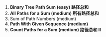 1. **Binary Tree Path Sum (easy) 路径总和**
2. **All Paths for a Sum (medium) 所有路径总和**
3. Sum of Path Numbers (medium)
4. **Path With Given Sequence (medium)**
5. **Count Paths for a Sum (medium) 路径总和 II** 
